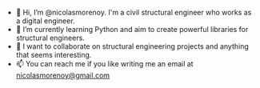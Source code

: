 - 👋 Hi, I’m @nicolasmorenoy. I'm a civil structural engineer who works as a digital engineer.
- 🌱 I’m currently learning Python and aim to create powerful libraries for structural engineers.
- 💞️ I want to collaborate on structural engineering projects and anything that seems interesting.
- 📫 You can reach me if you like writing me an email at nicolasmorenoy@gmail.com

